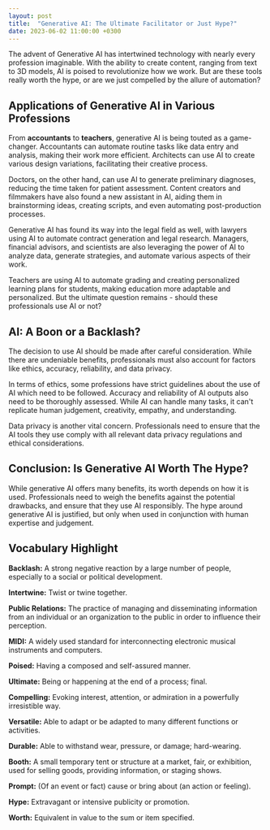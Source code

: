 ```yaml
---
layout: post
title:  "Generative AI: The Ultimate Facilitator or Just Hype?"
date: 2023-06-02 11:00:00 +0300
---
```

The advent of Generative AI has intertwined technology with nearly every profession imaginable. With the ability to create content, ranging from text to 3D models, AI is poised to revolutionize how we work. But are these tools really worth the hype, or are we just compelled by the allure of automation?

## Applications of Generative AI in Various Professions

From **accountants** to **teachers**, generative AI is being touted as a game-changer. Accountants can automate routine tasks like data entry and analysis, making their work more efficient. Architects can use AI to create various design variations, facilitating their creative process.

Doctors, on the other hand, can use AI to generate preliminary diagnoses, reducing the time taken for patient assessment. Content creators and filmmakers have also found a new assistant in AI, aiding them in brainstorming ideas, creating scripts, and even automating post-production processes.

Generative AI has found its way into the legal field as well, with lawyers using AI to automate contract generation and legal research. Managers, financial advisors, and scientists are also leveraging the power of AI to analyze data, generate strategies, and automate various aspects of their work.

Teachers are using AI to automate grading and creating personalized learning plans for students, making education more adaptable and personalized. But the ultimate question remains - should these professionals use AI or not?

## AI: A Boon or a Backlash?

The decision to use AI should be made after careful consideration. While there are undeniable benefits, professionals must also account for factors like ethics, accuracy, reliability, and data privacy.

In terms of ethics, some professions have strict guidelines about the use of AI which need to be followed. Accuracy and reliability of AI outputs also need to be thoroughly assessed. While AI can handle many tasks, it can't replicate human judgement, creativity, empathy, and understanding.

Data privacy is another vital concern. Professionals need to ensure that the AI tools they use comply with all relevant data privacy regulations and ethical considerations.

## Conclusion: Is Generative AI Worth The Hype?

While generative AI offers many benefits, its worth depends on how it is used. Professionals need to weigh the benefits against the potential drawbacks, and ensure that they use AI responsibly. The hype around generative AI is justified, but only when used in conjunction with human expertise and judgement.

## Vocabulary Highlight

**Backlash:** A strong negative reaction by a large number of people, especially to a social or political development.

**Intertwine:** Twist or twine together.

**Public Relations:** The practice of managing and disseminating information from an individual or an organization to the public in order to influence their perception.

**MIDI:** A widely used standard for interconnecting electronic musical instruments and computers.

**Poised:** Having a composed and self-assured manner.

**Ultimate:** Being or happening at the end of a process; final.

**Compelling:** Evoking interest, attention, or admiration in a powerfully irresistible way.

**Versatile:** Able to adapt or be adapted to many different functions or activities.

**Durable:** Able to withstand wear, pressure, or damage; hard-wearing.

**Booth:** A small temporary tent or structure at a market, fair, or exhibition, used for selling goods, providing information, or staging shows.

**Prompt:** (Of an event or fact) cause or bring about (an action or feeling).

**Hype:** Extravagant or intensive publicity or promotion.

**Worth:** Equivalent in value to the sum or item specified.
